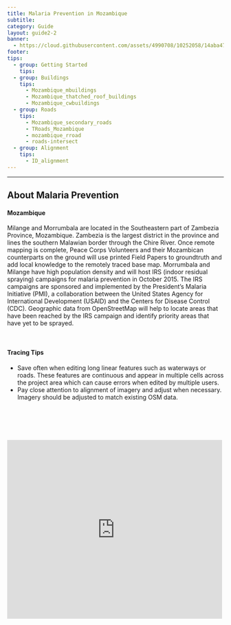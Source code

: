 ```yaml
---
title: Malaria Prevention in Mozambique
subtitle: 
category: Guide
layout: guide2-2
banner:
  - https://cloud.githubusercontent.com/assets/4990708/10252058/14aba47a-6903-11e5-895d-3938b7a82a23.png
footer: 
tips:
  - group: Getting Started
    tips:
  - group: Buildings
    tips:
      - Mozambique_mbuildings
      - Mozambique_thatched_roof_buildings
      - Mozambique_cwbuildings
  - group: Roads
    tips:
      - Mozambique_secondary_roads
      - TRoads_Mozambique	
      - mozambique_rroad
      - roads-intersect
  - group: Alignment
    tips:
      - ID_alignment
---
```


<div id="test" class="col-lg-5 col-sm-6">
<hr class="section-heading-spacer">
<div class="clearfix"></div>

<h2 class="section-heading">About Malaria Prevention</h2>

<h4> Mozambique </h4><p> Milange and Morrumbala are located in the Southeastern part of Zambezia Province, Mozambique.  Zambezia is the largest district in the province and lines the southern Malawian border through the Chire River. Once remote mapping is complete, Peace Corps Volunteers and their Mozambican counterparts on the ground will use printed Field Papers to groundtruth and add local knowledge to the remotely traced base map. Morrumbala and Milange have high population density and will host IRS (indoor residual spraying) campaigns for malaria prevention in October 2015. The IRS campaigns are sponsored and implemented by the President’s Malaria Initiative (PMI), a collaboration between the United States Agency for International Development (USAID) and the Centers for Disease Control (CDC). Geographic data from OpenStreetMap will help to locate areas that have been reached by the IRS campaign and identify priority areas that have yet to be sprayed. </p><br>

<h4> Tracing Tips </h4>
<ul>
  <li> Save often when editing long linear features such as waterways or roads. These features are continuous and appear in multiple cells across the project area which can cause errors when edited by multiple users. </li>
  <li> Pay close attention to alignment of imagery and adjust when necessary. Imagery should be adjusted to match existing OSM data. </li>
 </ul>
</div>
<div class="col-lg-5 col-lg-offset-2 col-sm-6">
  <br><iframe style="margin-top:60px" src="http://www.openstreetmap.org/#map=10/-16.6599/35.5284" width="500" height="415" frameborder="0"></iframe>
</div>

